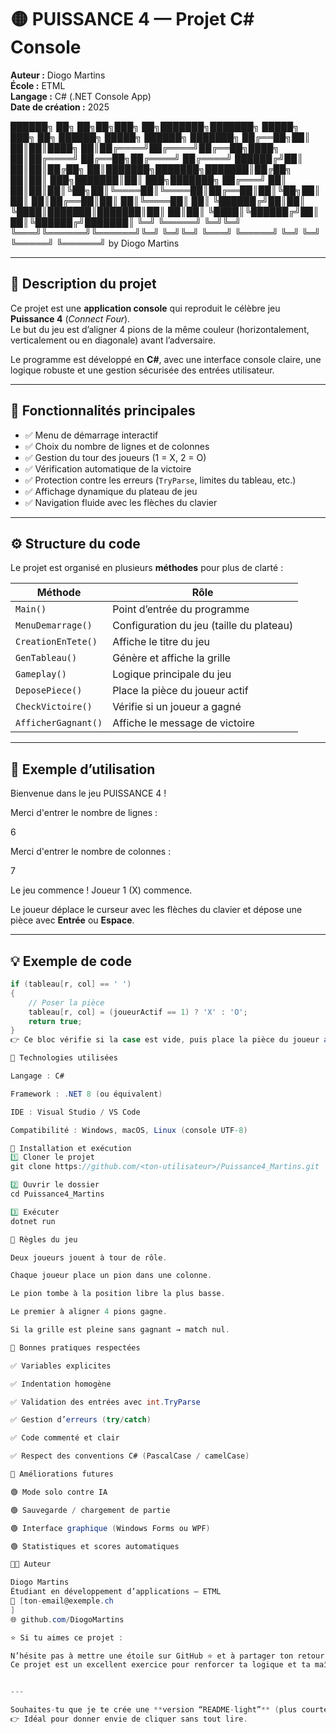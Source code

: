 # 🟡 PUISSANCE 4 — Projet C# Console  
**Auteur :** Diogo Martins  
**École :** ETML  
**Langage :** C# (.NET Console App)  
**Date de création :** 2025  

██████╗ ██╗ ██╗██╗███╗ ██╗███████╗███████╗ █████╗ ███╗ ██╗ ██████╗ █████╗ ██████╗ ███████╗
██╔══██╗██║ ██║██║████╗ ██║██╔════╝██╔════╝██╔══██╗████╗ ██║██╔════╝ ██╔══██╗██╔════╝ ██╔════╝
██████╔╝██║ ██║██║██╔██╗ ██║███████╗███████╗███████║██╔██╗ ██║██║ ███╗███████║██║ ███╗███████╗
██╔═══╝ ██║ ██║██║██║╚██╗██║╚════██║╚════██║██╔══██║██║╚██╗██║██║ ██║██╔══██║██║ ██║╚════██║
██║ ╚██████╔╝██║██║ ╚████║███████║███████║██║ ██║██║ ╚████║╚██████╔╝██║ ██║╚██████╔╝███████║
╚═╝ ╚═════╝ ╚═╝╚═╝ ╚═══╝╚══════╝╚══════╝╚═╝ ╚═╝╚═╝ ╚═══╝ ╚═════╝ ╚═╝ ╚═╝ ╚═════╝ ╚══════╝
by Diogo Martins


---

## 🎯 Description du projet
Ce projet est une **application console** qui reproduit le célèbre jeu **Puissance 4** (*Connect Four*).  
Le but du jeu est d’aligner 4 pions de la même couleur (horizontalement, verticalement ou en diagonale) avant l’adversaire.  

Le programme est développé en **C#**, avec une interface console claire, une logique robuste et une gestion sécurisée des entrées utilisateur.

---

## 🧩 Fonctionnalités principales
- ✅ Menu de démarrage interactif  
- ✅ Choix du nombre de lignes et de colonnes  
- ✅ Gestion du tour des joueurs (1 = X, 2 = O)  
- ✅ Vérification automatique de la victoire  
- ✅ Protection contre les erreurs (`TryParse`, limites du tableau, etc.)  
- ✅ Affichage dynamique du plateau de jeu  
- ✅ Navigation fluide avec les flèches du clavier  

---

## ⚙️ Structure du code
Le projet est organisé en plusieurs **méthodes** pour plus de clarté :

| Méthode | Rôle |
|----------|------|
| `Main()` | Point d’entrée du programme |
| `MenuDemarrage()` | Configuration du jeu (taille du plateau) |
| `CreationEnTete()` | Affiche le titre du jeu |
| `GenTableau()` | Génère et affiche la grille |
| `Gameplay()` | Logique principale du jeu |
| `DeposePiece()` | Place la pièce du joueur actif |
| `CheckVictoire()` | Vérifie si un joueur a gagné |
| `AfficherGagnant()` | Affiche le message de victoire |

---

## 🧠 Exemple d’utilisation

Bienvenue dans le jeu PUISSANCE 4 !

Merci d'entrer le nombre de lignes :

6

Merci d'entrer le nombre de colonnes :

7

Le jeu commence ! Joueur 1 (X) commence.


Le joueur déplace le curseur avec les flèches du clavier et dépose une pièce avec **Entrée** ou **Espace**.

---

## 💡 Exemple de code

```csharp
if (tableau[r, col] == ' ')
{
    // Poser la pièce
    tableau[r, col] = (joueurActif == 1) ? 'X' : 'O';
    return true;
}
👉 Ce bloc vérifie si la case est vide, puis place la pièce du joueur actif (X ou O).

🧰 Technologies utilisées

Langage : C#

Framework : .NET 8 (ou équivalent)

IDE : Visual Studio / VS Code

Compatibilité : Windows, macOS, Linux (console UTF-8)

🚀 Installation et exécution
1️⃣ Cloner le projet
git clone https://github.com/<ton-utilisateur>/Puissance4_Martins.git

2️⃣ Ouvrir le dossier
cd Puissance4_Martins

3️⃣ Exécuter
dotnet run

📜 Règles du jeu

Deux joueurs jouent à tour de rôle.

Chaque joueur place un pion dans une colonne.

Le pion tombe à la position libre la plus basse.

Le premier à aligner 4 pions gagne.

Si la grille est pleine sans gagnant → match nul.

🧩 Bonnes pratiques respectées

✅ Variables explicites

✅ Indentation homogène

✅ Validation des entrées avec int.TryParse

✅ Gestion d’erreurs (try/catch)

✅ Code commenté et clair

✅ Respect des conventions C# (PascalCase / camelCase)

💬 Améliorations futures

🟢 Mode solo contre IA

🟢 Sauvegarde / chargement de partie

🟢 Interface graphique (Windows Forms ou WPF)

🟢 Statistiques et scores automatiques

👨‍💻 Auteur

Diogo Martins
Étudiant en développement d’applications — ETML
📧 [ton-email@exemple.ch
]
🌐 github.com/DiogoMartins

⭐ Si tu aimes ce projet :

N’hésite pas à mettre une étoile sur GitHub ⭐ et à partager ton retour !
Ce projet est un excellent exercice pour renforcer ta logique et ta maîtrise du C# console.


---

Souhaites-tu que je te crée une **version “README-light”** (plus courte, 10 lignes max, adaptée à la vue d’ensemble GitHub) à mettre tout en haut de ton dépôt ?  
👉 Idéal pour donner envie de cliquer sans tout lire.
